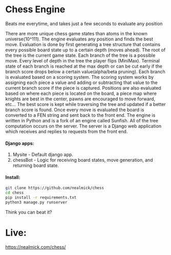 # Chess Engine

Beats me everytime, and takes just a few seconds to evaluate any position

There are more unique chess game states than atoms in the known universe(10^111).  The engine evaluates any position and finds the best move.  Evaluation is done by first generating a tree structure that contains every possible board state up to a certain depth (moves ahead).  The root of the tree is the current game state.  Each branch of the tree is a possible move.  Every level of depth in the tree the player flips (MiniMax).  Terminal state of each branch is reached at the max depth or can be cut early if the branch score drops below a certain value(alpha/beta pruning).  Each branch is evaluated based on a scoring system.  The scoring system works by assigning each piece a value and adding or subtracting that value to the current branch score if the piece is captured.  Positions are also evaluated based on where each piece is located on the board, a piece map where knights are best in the center, pawns are encouraged to move forward, etc… The best score is kept while traversing the tree and updated if a better branch score is found.  Once every move is evaluated the board is converted to a FEN string and sent back to the front end.  The engine is written in Python and is a fork of an engine called Sunfish.  All of the tree computation occurs on the server.  The server is a Django web application which receives and replies to requests from the front end.

#### Django apps:
1.  Mysite - Default django app.
2.  chessBot - Logic for receiving board states, move generation, and returning board state.

#### Install:
```bash
git clone https://github.com/nealmick/chess
cd chess
pip install -r requirements.txt
python3 manage.py runserver
```

Think you can beat it?
# Live:
https://nealmick.com/chess/

